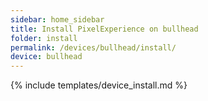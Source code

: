 ```yaml
---
sidebar: home_sidebar
title: Install PixelExperience on bullhead
folder: install
permalink: /devices/bullhead/install/
device: bullhead
---
```

{% include templates/device_install.md %}
